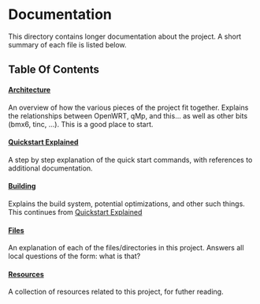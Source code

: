 Documentation
=============

This directory contains longer documentation about the project.
A short summary of each file is listed below.

Table Of Contents
-----------------

#### [Architecture](architecture.md)
An overview of how the various pieces of the project fit together.
Explains the relationships between OpenWRT, qMp, and this... as well
as other bits (bmx6, tinc, ...). This is a good place to start.

#### [Quickstart Explained](quickstart_explained.md)
A step by step explanation of the quick start commands, with references to
additional documentation.

#### [Building](building.md)
Explains the build system, potential optimizations, and other such things.
This continues from [Quickstart Explained](quickstart_explained.md)

#### [Files](files.md)
An explanation of each of the files/directories in this project.
Answers all local questions of the form: what is that?

#### [Resources](resources.md)
A collection of resources related to this project, for futher reading.
